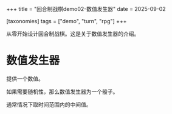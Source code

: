 +++
title = "回合制战棋demo02-数值发生器"
date = 2025-09-02

[taxonomies]
tags = ["demo", "turn", "rpg"]
+++

从零开始设计回合制战棋。这是关于数值发生器的介绍。

<!-- more -->

# 数值发生器

提供一个数值。

如果需要随机性，那么数值发生器为一个骰子。

通常情况下取时间范围内的中间值。